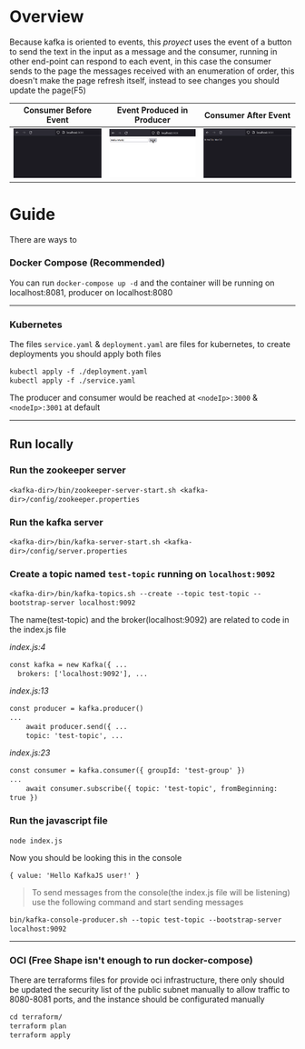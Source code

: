 # Overview

Because kafka is oriented to events, this _proyect_ uses the event of a button to send the text in the input as a message and the consumer, running in other end-point can respond to each event, in this case the consumer sends to the page the messages received with an enumeration of order, this doesn't make the page refresh itself, instead to see changes you should update the page(F5)

| Consumer Before Event| Event Produced in Producer | Consumer After Event |
| --- | --- | --- | 
| ![](./assets/consumerbefore.png) | ![](./assets/producerafter.png) | ![](./assets/consumerafter.png) |

# Guide

There are ways to 

### Docker Compose (Recommended)

You can run `docker-compose up -d` and the container will be running on localhost:8081, producer on localhost:8080

---

### Kubernetes

The files `service.yaml` & `deployment.yaml` are files for kubernetes, to create deployments you should apply both files
```
kubectl apply -f ./deployment.yaml
kubectl apply -f ./service.yaml
```

The producer and consumer would be reached at `<nodeIp>:3000` & `<nodeIp>:3001` at default 

---

## Run locally

### Run the zookeeper server
``` 
<kafka-dir>/bin/zookeeper-server-start.sh <kafka-dir>/config/zookeeper.properties 
```

### Run the kafka server
```
<kafka-dir>/bin/kafka-server-start.sh <kafka-dir>/config/server.properties
```

### Create a topic named ```test-topic``` running on ```localhost:9092```
``` 
<kafka-dir>/bin/kafka-topics.sh --create --topic test-topic --bootstrap-server localhost:9092
```

The name(test-topic) and the broker(localhost:9092) are related to code in the index.js file

_index.js:4_ 
```
const kafka = new Kafka({ ...
  brokers: ['localhost:9092'], ...
```

_index.js:13_
```
const producer = kafka.producer()
...
    await producer.send({ ...
    topic: 'test-topic', ...
```

_index.js:23_ 
```
const consumer = kafka.consumer({ groupId: 'test-group' })
...
    await consumer.subscribe({ topic: 'test-topic', fromBeginning: true })
```

### Run the javascript file
```
node index.js
```

Now you should be looking this in the console
```
{ value: 'Hello KafkaJS user!' }
```

> To send messages from the console(the index.js file will be listening) use the following command and start sending messages
```
bin/kafka-console-producer.sh --topic test-topic --bootstrap-server localhost:9092
```

---

### OCI (Free Shape isn't enough to run docker-compose)

There are terraforms files for provide oci infrastructure, there only should be updated the security list of the public subnet manually to allow traffic to 8080-8081 ports, and the instance should be configurated manually

```
cd terraform/
terraform plan
terraform apply
```